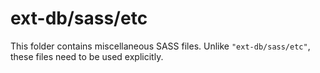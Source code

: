 # ext-db/sass/etc

This folder contains miscellaneous SASS files. Unlike `"ext-db/sass/etc"`, these files
need to be used explicitly.
